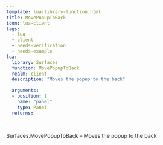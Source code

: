 ```yaml
---
template: lua-library-function.html
title: MovePopupToBack
icon: lua-client
tags:
  - lua
  - client
  - needs-verification
  - needs-example
lua:
  library: Surfaces
  function: MovePopupToBack
  realm: client
  description: "Moves the popup to the back"
  
  arguments:
  - position: 1
    name: "panel"
    type: Panel
  returns:
    
---
```


<div class="lua__search__keywords">
Surfaces.MovePopupToBack &#x2013; Moves the popup to the back
</div>
